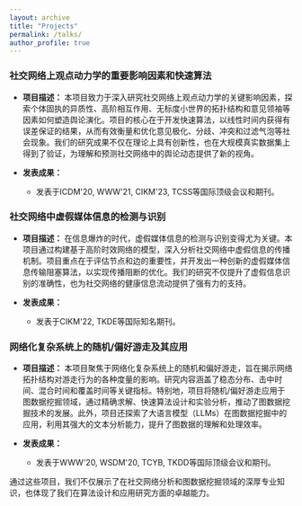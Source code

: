 ```yaml
---
layout: archive
title: "Projects"
permalink: /talks/
author_profile: true
---
```


### 社交网络上观点动力学的重要影响因素和快速算法
- **项目描述：**
  本项目致力于深入研究社交网络上观点动力学的关键影响因素，探索个体固执的异质性、高阶相互作用、无标度小世界的拓扑结构和意见领袖等因素如何塑造舆论演化。项目的核心在于开发快速算法，以线性时间内获得有误差保证的结果，从而有效衡量和优化意见极化、分歧、冲突和过滤气泡等社会现象。我们的研究成果不仅在理论上具有创新性，也在大规模真实数据集上得到了验证，为理解和预测社交网络中的舆论动态提供了新的视角。

- **发表成果：**
  - 发表于ICDM'20, WWW'21, CIKM'23, TCSS等国际顶级会议和期刊。

### 社交网络中虚假媒体信息的检测与识别
- **项目描述：**
  在信息爆炸的时代，虚假媒体信息的检测与识别变得尤为关键。本项目通过构建基于高阶时效网络的模型，深入分析社交网络中虚假信息的传播机制。项目重点在于评估节点和边的重要性，并开发出一种创新的虚假媒体信息传输阻塞算法，以实现传播阻断的优化。我们的研究不仅提升了虚假信息识别的准确性，也为社交网络的健康信息流动提供了强有力的支持。

- **发表成果：**
  - 发表于CIKM'22, TKDE等国际知名期刊。

### 网络化复杂系统上的随机/偏好游走及其应用
- **项目描述：**
  本项目聚焦于网络化复杂系统上的随机和偏好游走，旨在揭示网络拓扑结构对游走行为的各种度量的影响。研究内容涵盖了稳态分布、击中时间、混合时间和覆盖时间等关键指标。特别地，项目将随机/偏好游走应用于图数据挖掘领域，通过精确求解、快速算法设计和实验分析，推动了图数据挖掘技术的发展。此外，项目还探索了大语言模型（LLMs）在图数据挖掘中的应用，利用其强大的文本分析能力，提升了图数据的理解和处理效率。

- **发表成果：**
  - 发表于WWW'20, WSDM'20, TCYB, TKDD等国际顶级会议和期刊。

通过这些项目，我们不仅展示了在社交网络分析和图数据挖掘领域的深厚专业知识，也体现了我们在算法设计和应用研究方面的卓越能力。
